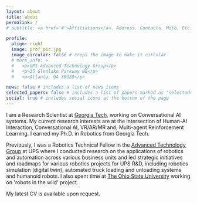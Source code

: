 ```yaml
---
layout: about
title: about
permalink: /
# subtitle: <a href='#'>Affiliations</a>. Address. Contacts. Moto. Etc.

profile:
  align: right
  image: prof_pic.jpg
  image_circular: false # crops the image to make it circular
  # more_info: >
  #   <p>UPS Advanced Technology Group</p>
  #   <p>35 Glenlake Parkway NE</p>
  #   <p>Atlanta, GA 30328</p>

news: false # includes a list of news items
selected_papers: false # includes a list of papers marked as "selected={true}"
social: true # includes social icons at the bottom of the page
---
```


I am a Research Scientist at [Georgia Tech](https://www.gatech.edu/),  working on Conversational AI systems. My current research interests are at the intersection of Human-AI Interaction, Conversational AI, VR/AR/MR and, Multi-agent Reinforcement Learning. I earned my Ph.D. in Robotics from Georgia Tech.

Previously, I was a Robotics Technical Fellow in the [Advanced Technology Group](https://about.ups.com/us/en/our-stories/innovation-driven/atg-test-labs.html) at UPS where I conducted research on the applications of robotics and automation across various business units and led strategic initiatives and roadmaps for various robotics projects for UPS R&D, including robotics simulation (digital twin), automated truck loading and unloading systems and humanoid robots. I also spent time at [The Ohio State University](https://www.osu.edu/) working on 'robots in the wild' project. 

My latest CV is available upon request.


<!-- the [AI Hub](https://www.gatech.edu/news/2023/06/06/ai-hub-georgia-tech-unite-campus-artificial-intelligence-rd-and-commercialization) -->